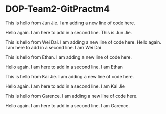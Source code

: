 # DOP-Team2-GitPractm4

This is hello from Jun Jie. I am adding a new line of code here.



Hello again. I am here to add in a second line. This is Jun Jie.

This is hello from Wei Dai. I am adding a new line of code here.
Hello again. I am here to add in a second line. I am Wei Dai



This is hello from Ethan. I am adding a new line of code here.

Hello again. I am here to add in a second line. I am Ethan



This is hello from Kai Jie. I am adding a new line of code here.

Hello again. I am here to add in a second line. I am Kai Jie

This is hello from Garence. I am adding a new line of
code here.

Hello again. I am here to add in a second line. I am Garence.